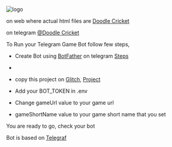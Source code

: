 
![logo](https://cdn.glitch.com/ab95eb50-0eb6-4692-9275-c6fbdbe6ed85%2FWebp.net-gifmaker.gif "img")




on web where actual html files are
[Doodle Cricket](https://doodlecricket.surge.sh)


on telegram 
[@Doodle Cricket](t.me/doodlecricketbot)


To Run your Telegram Game Bot follow few steps,


* Create Bot using [BotFather](https://telegram.me/botfather) on telegram [Steps](https://core.telegram.org/bots#3-how-do-i-create-a-bot)
*

* copy this project on [Glitch](https://Glitch.com), [Project](https://doodle-cricket-telegram-game.glitch.me)
* Add your BOT_TOKEN in .env  
* Change gameUrl value to your game url
* gameShortName  value to your game short name that you set

You are ready to go, check your bot

Bot is based on [Telegraf](http://telegraf.js.org)


